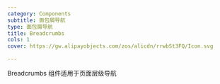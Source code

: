 ```yaml
---
category: Components
subtitle: 面包屑导航
type: 面包屑导航
title: Breadcrumbs
cols: 1
cover: https://gw.alipayobjects.com/zos/alicdn/rrwbSt3FQ/Icon.svg

---
```


Breadcrumbs 组件适用于页面层级导航

